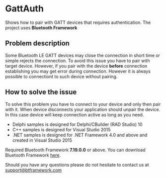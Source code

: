 # GattAuth
Shows how to pair with GATT devices that requires authentication. The project uses **Bluetooth Framework**

## Problem description

Some Bluetooth LE GATT devices may close the connection in short time or simple rejects the connection. To avoid this issue you have to pair with target device. However, if you pair with the device **before** connection establishing you may get error during connection. However it is always possible to connectiont to such device without pairing.

## How to solve the issue

To solve this problem you have to connect to your device and only then pair with it. When device disconnects your application should unpair the device. In this case device will keep connection active as long as you need.

* Delphi samples is designed for Delphi/CBuilder (RAD Studio) 10
* C++ samples is designed for Visual Studio 2015
* .NET samples is designed for .NET Framework 4.0 and above and created in Visual Studio 2015

Required Bluetooth Framework **7.19.0.0** or above. You can download Bluetooth Framework [here](https://www.btframework.com/bluetoothframework.htm).

Should you have any questions please do not hesitate to contact us at support@btframework.com
